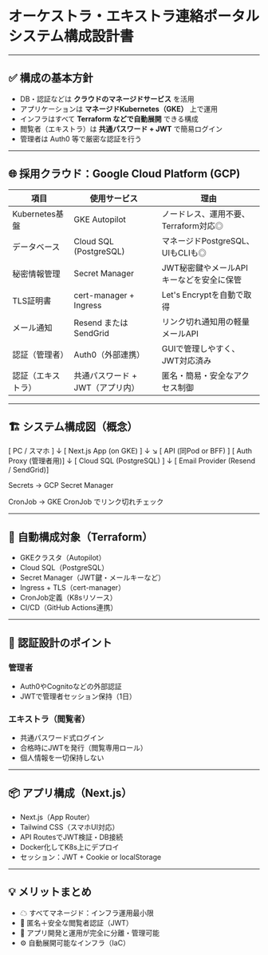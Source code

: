 # オーケストラ・エキストラ連絡ポータル システム構成設計書

---

## ✅ 構成の基本方針

- DB・認証などは **クラウドのマネージドサービス** を活用
- アプリケーションは **マネージドKubernetes（GKE）** 上で運用
- インフラはすべて **Terraform などで自動展開** できる構成
- 閲覧者（エキストラ）は **共通パスワード + JWT** で簡易ログイン
- 管理者は Auth0 等で厳密な認証を行う

---

## 🌐 採用クラウド：**Google Cloud Platform (GCP)**

| 項目 | 使用サービス | 理由 |
|------|----------------|------|
| Kubernetes基盤 | GKE Autopilot | ノードレス、運用不要、Terraform対応◎ |
| データベース | Cloud SQL (PostgreSQL) | マネージドPostgreSQL、UIもCLIも◎ |
| 秘密情報管理 | Secret Manager | JWT秘密鍵やメールAPIキーなどを安全に保管 |
| TLS証明書 | cert-manager + Ingress | Let's Encryptを自動で取得 |
| メール通知 | Resend または SendGrid | リンク切れ通知用の軽量メールAPI |
| 認証（管理者） | Auth0（外部連携） | GUIで管理しやすく、JWT対応済み |
| 認証（エキストラ） | 共通パスワード + JWT（アプリ内） | 匿名・簡易・安全なアクセス制御 |

---

## 🏗️ システム構成図（概念）

[ PC / スマホ ]
↓
[ Next.js App (on GKE) ]
↓ ↘
[ API (同Pod or BFF) ] [ Auth Proxy (管理者用)]
↓
[ Cloud SQL (PostgreSQL) ]
↓
[ Email Provider (Resend / SendGrid)]

Secrets → GCP Secret Manager

CronJob → GKE CronJob でリンク切れチェック

---

## 🔧 自動構成対象（Terraform）

- GKEクラスタ（Autopilot）
- Cloud SQL（PostgreSQL）
- Secret Manager（JWT鍵・メールキーなど）
- Ingress + TLS（cert-manager）
- CronJob定義（K8sリソース）
- CI/CD（GitHub Actions連携）

---

## 🔐 認証設計のポイント

### 管理者
- Auth0やCognitoなどの外部認証
- JWTで管理者セッション保持（1日）

### エキストラ（閲覧者）
- 共通パスワード式ログイン
- 合格時にJWTを発行（閲覧専用ロール）
- 個人情報を一切保持しない

---

## 📦 アプリ構成（Next.js）

- Next.js（App Router）
- Tailwind CSS（スマホUI対応）
- API RoutesでJWT検証・DB接続
- Docker化してK8s上にデプロイ
- セッション：JWT + Cookie or localStorage

---

## 💡 メリットまとめ

- ☁ すべてマネージド：インフラ運用最小限
- 🔐 匿名＋安全な閲覧者認証（JWT）
- 🐳 アプリ開発と運用が完全に分離・管理可能
- ⚙ 自動展開可能なインフラ（IaC）